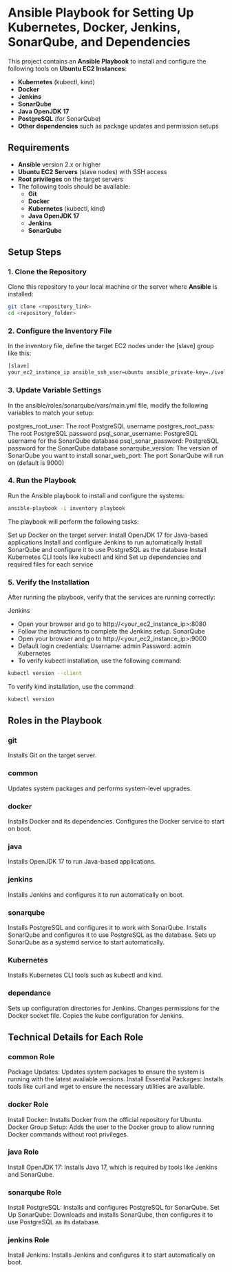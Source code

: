 # Ansible Playbook for Setting Up Kubernetes, Docker, Jenkins, SonarQube, and Dependencies

This project contains an **Ansible Playbook** to install and configure the following tools on **Ubuntu EC2 Instances**:
- **Kubernetes** (kubectl, kind)
- **Docker**
- **Jenkins**
- **SonarQube**
- **Java OpenJDK 17**
- **PostgreSQL** (for SonarQube)
- **Other dependencies** such as package updates and permission setups

## Requirements

- **Ansible** version 2.x or higher
- **Ubuntu EC2 Servers** (slave nodes) with SSH access
- **Root privileges** on the target servers
- The following tools should be available:
  - **Git**
  - **Docker**
  - **Kubernetes** (kubectl, kind)
  - **Java OpenJDK 17**
  - **Jenkins**
  - **SonarQube**

## Setup Steps

### 1. Clone the Repository

Clone this repository to your local machine or the server where **Ansible** is installed:

```bash
git clone <repository_link>
cd <repository_folder>
```
### 2. Configure the Inventory File
In the inventory file, define the target EC2 nodes under the [slave] group like this:
```bash
[slave]
your_ec2_instance_ip ansible_ssh_user=ubuntu ansible_private-key=./ivolve.pem
```

### 3. Update Variable Settings
In the ansible/roles/sonarqube/vars/main.yml file, modify the following variables to match your setup:

postgres_root_user: The root PostgreSQL username
postgres_root_pass: The root PostgreSQL password
psql_sonar_username: PostgreSQL username for the SonarQube database
psql_sonar_password: PostgreSQL password for the SonarQube database
sonarqube_version: The version of SonarQube you want to install
sonar_web_port: The port SonarQube will run on (default is 9000)

### 4. Run the Playbook
Run the Ansible playbook to install and configure the systems:

```bash
ansible-playbook -i inventory playbook
```
The playbook will perform the following tasks:

Set up Docker on the target server:
Install OpenJDK 17 for Java-based applications
Install and configure Jenkins to run automatically
Install SonarQube and configure it to use PostgreSQL as the database
Install Kubernetes CLI tools like kubectl and kind
Set up dependencies and required files for each service

### 5. Verify the Installation
After running the playbook, verify that the services are running correctly:

Jenkins
 - Open your browser and go to http://<your_ec2_instance_ip>:8080
 - Follow the instructions to complete the Jenkins setup.
SonarQube
- Open your browser and go to http://<your_ec2_instance_ip>:9000
- Default login credentials:
Username: admin
Password: admin
Kubernetes
- To verify kubectl installation, use the following command:
```bash
kubectl version --client
```
To verify kind installation, use the command:
```bash
kubectl version 
```
##  Roles in the Playbook
### git
Installs Git on the target server.
### common
Updates system packages and performs system-level upgrades.
### docker
Installs Docker and its dependencies.
Configures the Docker service to start on boot.
### java
Installs OpenJDK 17 to run Java-based applications.
### jenkins
Installs Jenkins and configures it to run automatically on boot.
### sonarqube
Installs PostgreSQL and configures it to work with SonarQube.
Installs SonarQube and configures it to use PostgreSQL as the database.
Sets up SonarQube as a systemd service to start automatically.

### Kubernetes
Installs Kubernetes CLI tools such as kubectl and kind.

### dependance
Sets up configuration directories for Jenkins.
Changes permissions for the Docker socket file.
Copies the kube configuration for Jenkins.

## Technical Details for Each Role

### common Role
Package Updates: Updates system packages to ensure the system is running with the latest available versions.
Install Essential Packages: Installs tools like curl and wget to ensure the necessary utilities are available.

### docker Role
Install Docker: Installs Docker from the official repository for Ubuntu.
Docker Group Setup: Adds the user to the Docker group to allow running Docker commands without root privileges.

### java Role
Install OpenJDK 17: Installs Java 17, which is required by tools like Jenkins and SonarQube.

### sonarqube Role
Install PostgreSQL: Installs and configures PostgreSQL for SonarQube.
Set Up SonarQube: Downloads and installs SonarQube, then configures it to use PostgreSQL as its database.

### jenkins Role
Install Jenkins: Installs Jenkins and configures it to start automatically on boot.
